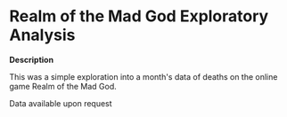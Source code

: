 # Realm of the Mad God Exploratory Analysis

**Description**

This was a simple exploration into a month's data of deaths on the online game Realm of the Mad God.

Data available upon request
